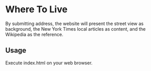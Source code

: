 # Where To Live
By submitting address, the website will present the street view as background, the New York Times local articles as content, and the Wikipedia as the reference.

## Usage
Execute index.html on your web browser.
